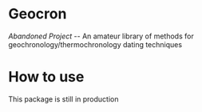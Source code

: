 # Geocron
*Abandoned Project* -- An amateur library of methods for geochronology/thermochronology dating techniques

# How to use
This package is still in production
